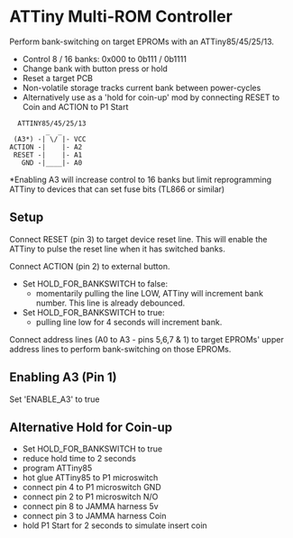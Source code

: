 # ATTiny Multi-ROM Controller

Perform bank-switching on target EPROMs with an ATTiny85/45/25/13.

* Control 8 / 16 banks: 0x000 to 0b111 / 0b1111
* Change bank with button press or hold
* Reset a target PCB 
* Non-volatile storage tracks current bank between power-cycles
* Alternatively use as a 'hold for coin-up' mod by connecting RESET to Coin and ACTION to P1 Start

```
  ATTINY85/45/25/13
         _  _
 (A3*) -| \/ |- VCC
ACTION -|    |- A2  
 RESET -|    |- A1
   GND -|____|- A0
```
*Enabling A3 will increase control to 16 banks but limit reprogramming ATTiny to devices that can set fuse bits (TL866 or similar)

## Setup

Connect RESET (pin 3) to target device reset line. This will enable the ATTiny to pulse the reset line when it has switched banks.

Connect ACTION (pin 2) to external button. 

- Set HOLD_FOR_BANKSWITCH to false:
  - momentarily pulling the line LOW, ATTiny will increment bank number. This line is already debounced.
- Set HOLD_FOR_BANKSWITCH to true:
  - pulling line low for 4 seconds will increment bank.

Connect address lines (A0 to A3 - pins 5,6,7 & 1) to target EPROMs' upper address lines to perform bank-switching on those EPROMs. 

## Enabling A3 (Pin 1)

Set 'ENABLE_A3' to true

## Alternative Hold for Coin-up

- Set HOLD_FOR_BANKSWITCH to true
- reduce hold time to 2 seconds
- program ATTiny85
- hot glue ATTiny85 to P1 microswitch
- connect pin 4 to P1 microswitch GND
- connect pin 2 to P1 microswitch N/O
- connect pin 8 to JAMMA harness 5v
- connect pin 3 to JAMMA harness Coin
- hold P1 Start for 2 seconds to simulate insert coin
